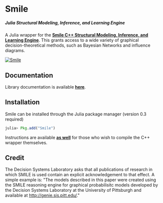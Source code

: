 Smile
=====
##### Julia Structural Modeling, Inference, and Learning Engine

A Julia wrapper for the **[Smile C++ Structural Modeling, Inference, and Learning Engine]**. This grants access to a wide variety of graphical decision-theoretical methods, such as Bayesian Networks and influence diagrams. 

[Smile C++ Structural Modeling, Inference, and Learning Engine]: https://dslpitt.org/genie/

[![Smile](http://pkg.julialang.org/badges/Smile_release.svg)](http://pkg.julialang.org/?pkg=Smile&ver=release)

## Documentation

Library documentation is available **[here]**.

[here]: http://smile.readthedocs.org/


## Installation

Smile can be installed through the Julia package manager (version 0.3 required)

```julia
julia> Pkg.add("Smile")
```

Instructions are available **[as well]** for those who wish to compile the C++ wrapper themselves.

[as well]: http://smile.readthedocs.org/en/latest/installation.html

## Credit

The Decision Systems Laboratory asks that all publications of research in which SMILE is used contain an explicit acknowledgement to that effect. A simple example is: "The models described in this paper were created using the
SMILE reasoning engine for graphical probabilisitc models developed by the Decision Systems Laboratory at the University of Pittsburgh and available at http://genie.sis.pitt.edu/."